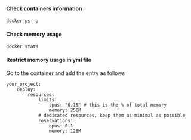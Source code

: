 #### Check containers information
```
docker ps -a
```

#### Check memory usage
```
docker stats
```

#### Restrict memory usage in yml file
Go to the container and add the entry as follows

```
your_project:
    deploy:
        resources:
            limits:
                cpus: "0.15" # this is the % of total memory
                memory: 250M
            # dedicated resources, keep them as minimal as possible
            reservations:
                cpus: 0.1
                memory: 128M
```
